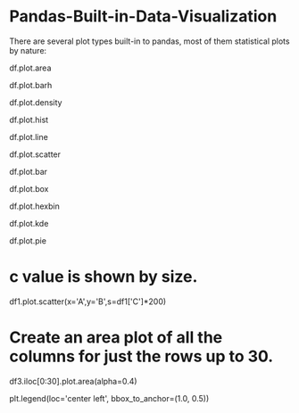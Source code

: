 # Pandas-Built-in-Data-Visualization

There are several plot types built-in to pandas, most of them statistical plots by nature:

df.plot.area

df.plot.barh

df.plot.density

df.plot.hist

df.plot.line

df.plot.scatter

df.plot.bar

df.plot.box

df.plot.hexbin

df.plot.kde

df.plot.pie


# c value is shown by size.

df1.plot.scatter(x='A',y='B',s=df1['C']*200)

# Create an area plot of all the columns for just the rows up to 30.

df3.iloc[0:30].plot.area(alpha=0.4)

plt.legend(loc='center left', bbox_to_anchor=(1.0, 0.5))


